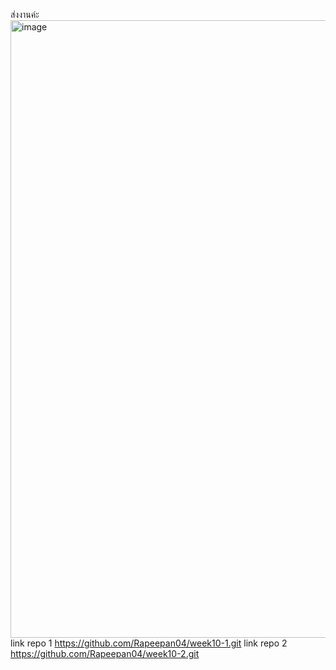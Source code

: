 ส่งงานค่ะ
<img width="1919" height="988" alt="image" src="https://github.com/user-attachments/assets/57f90675-be6c-4c7c-9c93-46070b742750" />
link repo 1  https://github.com/Rapeepan04/week10-1.git
link repo 2  https://github.com/Rapeepan04/week10-2.git
